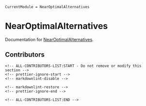 ```@meta
CurrentModule = NearOptimalAlternatives
```

# NearOptimalAlternatives

Documentation for [NearOptimalAlternatives](https://github.com/TulipaEnergy/NearOptimalAlternatives.jl).

## Contributors

```@raw html
<!-- ALL-CONTRIBUTORS-LIST:START - Do not remove or modify this section -->
<!-- prettier-ignore-start -->
<!-- markdownlint-disable -->

<!-- markdownlint-restore -->
<!-- prettier-ignore-end -->

<!-- ALL-CONTRIBUTORS-LIST:END -->
```
